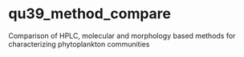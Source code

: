 # qu39_method_compare
Comparison of HPLC, molecular and morphology based methods for characterizing phytoplankton communities
